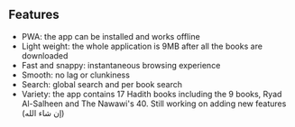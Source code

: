 ## Features
- PWA: the app can be installed and works offline
- Light weight: the whole application is 9MB after all the books are downloaded
- Fast and snappy: instantaneous browsing experience
- Smooth: no lag or clunkiness
- Search: global search and per book search
- Variety: the app contains 17 Hadith books including the 9 books, Ryad Al-Salheen and The Nawawi's 40. 
Still working on adding new features (إن شاء الله)
